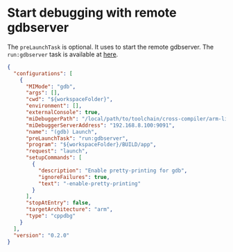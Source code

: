# Start debugging with remote gdbserver

The `preLaunchTask` is optional. It uses to start the remote gdbserver. The `run:gdbserver` task is available at [here](https://github.com/tkk2018/dev-vscode/blob/main/tasks.json/gdbserver.md).

```json
{
  "configurations": [
    {
      "MIMode": "gdb",
      "args": [],
      "cwd": "${workspaceFolder}",
      "environment": [],
      "externalConsole": true,
      "miDebuggerPath": "/local/path/to/toolchain/cross-compiler/arm-linux-gnueabihf-gdb",
      "miDebuggerServerAddress": "192.168.8.100:9091",
      "name": "(gdb) Launch",
      "preLaunchTask": "run:gdbserver",
      "program": "${workspaceFolder}/BUILD/app",
      "request": "launch",
      "setupCommands": [
        {
          "description": "Enable pretty-printing for gdb",
          "ignoreFailures": true,
          "text": "-enable-pretty-printing"
        }
      ],
      "stopAtEntry": false,
      "targetArchitecture": "arm",
      "type": "cppdbg"
    }
  ],
  "version": "0.2.0"
}
```
